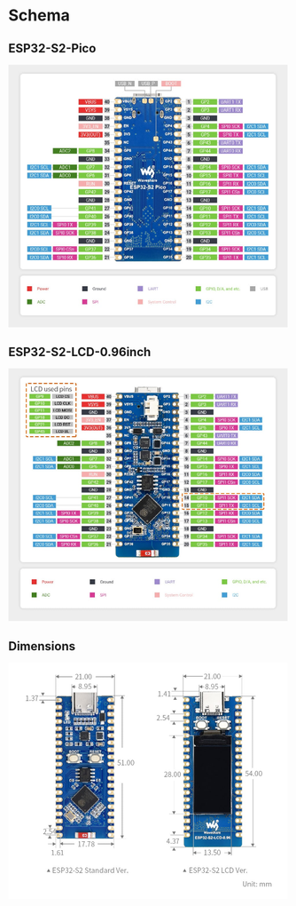# Schema

## ESP32-S2-Pico
![Schema ESP32-S2-Pico](assets/Schema_ESP32-S2-Pico.jpg)

## ESP32-S2-LCD-0.96inch
![Schema ESP32-S2-LCD-0.96inch](assets/Schema_ESP32-S2-LCD-0.96inch.jpg)


## Dimensions
![Dimensions ESP32-S2](assets/Dimensions_ESP32-S2.jpg)